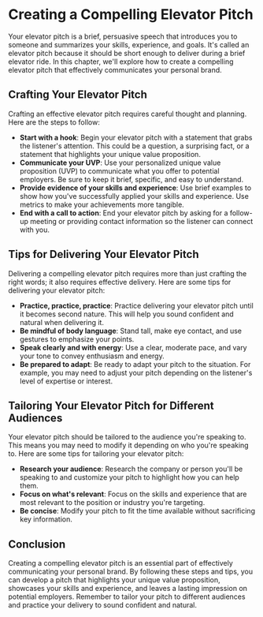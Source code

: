 Creating a Compelling Elevator Pitch
=============================================================================

Your elevator pitch is a brief, persuasive speech that introduces you to someone and summarizes your skills, experience, and goals. It's called an elevator pitch because it should be short enough to deliver during a brief elevator ride. In this chapter, we'll explore how to create a compelling elevator pitch that effectively communicates your personal brand.

Crafting Your Elevator Pitch
----------------------------

Crafting an effective elevator pitch requires careful thought and planning. Here are the steps to follow:

* **Start with a hook**: Begin your elevator pitch with a statement that grabs the listener's attention. This could be a question, a surprising fact, or a statement that highlights your unique value proposition.
* **Communicate your UVP**: Use your personalized unique value proposition (UVP) to communicate what you offer to potential employers. Be sure to keep it brief, specific, and easy to understand.
* **Provide evidence of your skills and experience**: Use brief examples to show how you've successfully applied your skills and experience. Use metrics to make your achievements more tangible.
* **End with a call to action**: End your elevator pitch by asking for a follow-up meeting or providing contact information so the listener can connect with you.

Tips for Delivering Your Elevator Pitch
---------------------------------------

Delivering a compelling elevator pitch requires more than just crafting the right words; it also requires effective delivery. Here are some tips for delivering your elevator pitch:

* **Practice, practice, practice**: Practice delivering your elevator pitch until it becomes second nature. This will help you sound confident and natural when delivering it.
* **Be mindful of body language**: Stand tall, make eye contact, and use gestures to emphasize your points.
* **Speak clearly and with energy**: Use a clear, moderate pace, and vary your tone to convey enthusiasm and energy.
* **Be prepared to adapt**: Be ready to adapt your pitch to the situation. For example, you may need to adjust your pitch depending on the listener's level of expertise or interest.

Tailoring Your Elevator Pitch for Different Audiences
-----------------------------------------------------

Your elevator pitch should be tailored to the audience you're speaking to. This means you may need to modify it depending on who you're speaking to. Here are some tips for tailoring your elevator pitch:

* **Research your audience**: Research the company or person you'll be speaking to and customize your pitch to highlight how you can help them.
* **Focus on what's relevant**: Focus on the skills and experience that are most relevant to the position or industry you're targeting.
* **Be concise**: Modify your pitch to fit the time available without sacrificing key information.

Conclusion
----------

Creating a compelling elevator pitch is an essential part of effectively communicating your personal brand. By following these steps and tips, you can develop a pitch that highlights your unique value proposition, showcases your skills and experience, and leaves a lasting impression on potential employers. Remember to tailor your pitch to different audiences and practice your delivery to sound confident and natural.
